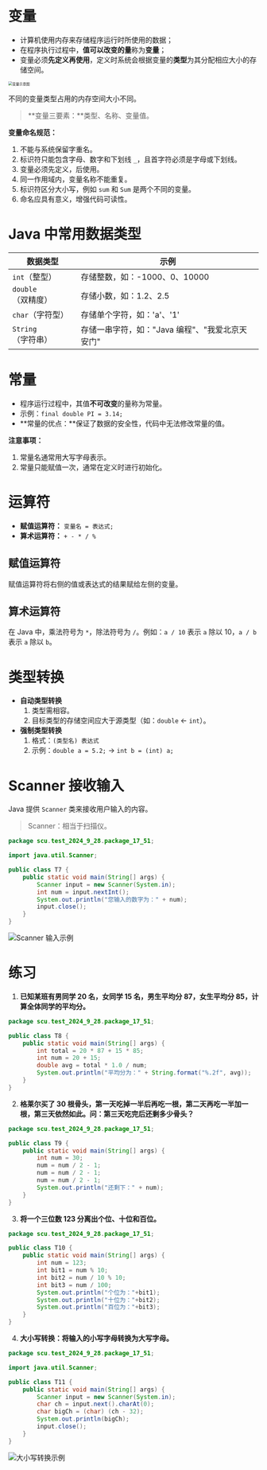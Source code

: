 # 变量

- 计算机使用内存来存储程序运行时所使用的数据；
- 在程序执行过程中，**值可以改变的量**称为**变量**；
- 变量必须**先定义再使用**，定义时系统会根据变量的**类型**为其分配相应大小的存储空间。

<img src="https://leafalice-image.oss-cn-hangzhou.aliyuncs.com/img/image-20240928174822201.png" alt="变量示意图" style="zoom:50%;" />

不同的变量类型占用的内存空间大小不同。

> **变量三要素：**类型、名称、变量值。

**变量命名规范：**

1. 不能与系统保留字重名。
2. 标识符只能包含字母、数字和下划线 `_`，且首字符必须是字母或下划线。
3. 变量必须先定义，后使用。
4. 同一作用域内，变量名称不能重复。
5. 标识符区分大小写，例如 `sum` 和 `Sum` 是两个不同的变量。
6. 命名应具有意义，增强代码可读性。

# Java 中常用数据类型

| 数据类型           | 示例                                            |
| ------------------ | ----------------------------------------------- |
| `int`（整型）      | 存储整数，如：-1000、0、10000                   |
| `double`（双精度） | 存储小数，如：1.2、2.5                          |
| `char`（字符型）   | 存储单个字符，如：'a'、'1'                      |
| `String`（字符串） | 存储一串字符，如："Java 编程"、"我爱北京天安门" |

# 常量

- 程序运行过程中，其值**不可改变**的量称为常量。
- 示例：`final double PI = 3.14;`
- **常量的优点：**保证了数据的安全性，代码中无法修改常量的值。

**注意事项：**

1. 常量名通常用大写字母表示。
2. 常量只能赋值一次，通常在定义时进行初始化。

# 运算符

- **赋值运算符：** `变量名 = 表达式;`
- **算术运算符：** `+ - * / %`

## 赋值运算符

赋值运算符将右侧的值或表达式的结果赋给左侧的变量。

## 算术运算符

在 Java 中，乘法符号为 `*`，除法符号为 `/`。例如：`a / 10` 表示 `a` 除以 10，`a / b` 表示 `a` 除以 `b`。

# 类型转换

- **自动类型转换**
  1. 类型需相容。
  2. 目标类型的存储空间应大于源类型（如：`double` ← `int`）。
- **强制类型转换**
  1. 格式：`(类型名) 表达式`
  2. 示例：`double a = 5.2;` → `int b = (int) a;`

# Scanner 接收输入

Java 提供 `Scanner` 类来接收用户输入的内容。

> Scanner：相当于扫描仪。

```java
package scu.test_2024_9_28.package_17_51;

import java.util.Scanner;

public class T7 {
    public static void main(String[] args) {
        Scanner input = new Scanner(System.in);
        int num = input.nextInt();
        System.out.println("您输入的数字为：" + num);
        input.close();
    }
}
```

![Scanner 输入示例](https://leafalice-image.oss-cn-hangzhou.aliyuncs.com/img/image-20240928191655283.png)

# 练习

1. **已知某班有男同学 20 名，女同学 15 名，男生平均分 87，女生平均分 85，计算全体同学的平均分。**

```java
package scu.test_2024_9_28.package_17_51;

public class T8 {
    public static void main(String[] args) {
        int total = 20 * 87 + 15 * 85;
        int num = 20 + 15;
        double avg = total * 1.0 / num;
        System.out.println("平均分为：" + String.format("%.2f", avg));
    }
}
```

2. **格莱尔买了 30 根骨头，第一天吃掉一半后再吃一根，第二天再吃一半加一根，第三天依然如此。问：第三天吃完后还剩多少骨头？**

```java
package scu.test_2024_9_28.package_17_51;

public class T9 {
    public static void main(String[] args) {
        int num = 30;
        num = num / 2 - 1;
        num = num / 2 - 1;
        num = num / 2 - 1;
        System.out.println("还剩下：" + num);
    }
}
```

3. **将一个三位数 123 分离出个位、十位和百位。**

```java
package scu.test_2024_9_28.package_17_51;

public class T10 {
    public static void main(String[] args) {
        int num = 123;
        int bit1 = num % 10;
        int bit2 = num / 10 % 10;
        int bit3 = num / 100;
        System.out.println("个位为："+bit1);
        System.out.println("十位为："+bit2);
        System.out.println("百位为："+bit3);
    }
}
```

4. **大小写转换：将输入的小写字母转换为大写字母。**

```java
package scu.test_2024_9_28.package_17_51;

import java.util.Scanner;

public class T11 {
    public static void main(String[] args) {
        Scanner input = new Scanner(System.in);
        char ch = input.next().charAt(0);
        char bigCh = (char) (ch - 32);
        System.out.println(bigCh);
        input.close();
    }
}
```

![大小写转换示例](https://leafalice-image.oss-cn-hangzhou.aliyuncs.com/img/image-20240928194812285.png)